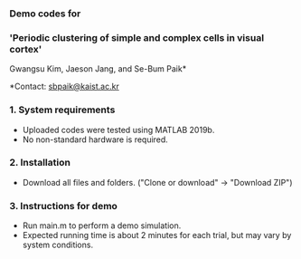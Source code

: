### Demo codes for </br>
### 'Periodic clustering of simple and complex cells in visual cortex' </br>
Gwangsu Kim, Jaeson Jang, and Se-Bum Paik*  

*Contact: sbpaik@kaist.ac.kr

### 1. System requirements
- Uploaded codes were tested using MATLAB 2019b.
- No non-standard hardware is required.

### 2. Installation
- Download all files and folders. ("Clone or download" -> "Download ZIP")


### 3. Instructions for demo
- Run main.m to perform a demo simulation.
- Expected running time is about 2 minutes for each trial, but may vary by system conditions.
